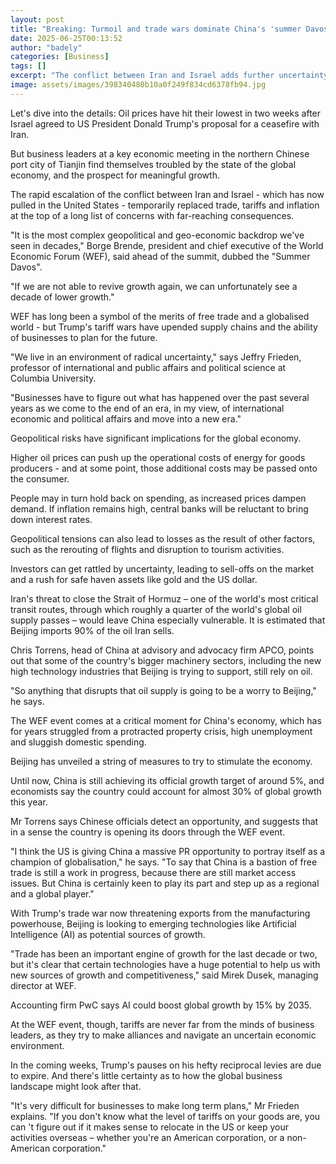 ```yaml
---
layout: post
title: "Breaking: Turmoil and trade wars dominate China's 'summer Davos'"
date: 2025-06-25T00:13:52
author: "badely"
categories: [Business]
tags: []
excerpt: "The conflict between Iran and Israel adds further uncertainty to an already strained global outlook."
image: assets/images/398340480b10a0f249f834cd6378fb94.jpg
---
```


Let's dive into the details: Oil prices have hit their lowest in two weeks after Israel agreed to US President Donald Trump's proposal for a ceasefire with Iran.

But business leaders at a key economic meeting in the northern Chinese port city of Tianjin find themselves troubled by the state of the global economy, and the prospect for meaningful growth.

The rapid escalation of the conflict between Iran and Israel - which has now pulled in the United States - temporarily replaced trade, tariffs and inflation at the top of a long list of concerns with far-reaching consequences.

"It is the most complex geopolitical and geo-economic backdrop we've seen in decades," Borge Brende, president and chief executive of the World Economic Forum (WEF), said ahead of the summit, dubbed the "Summer Davos".

"If we are not able to revive growth again, we can unfortunately see a decade of lower growth."

WEF has long been a symbol of the merits of free trade and a globalised world - but Trump's tariff wars have upended supply chains and the ability of businesses to plan for the future.

"We live in an environment of radical uncertainty," says Jeffry Frieden, professor of international and public affairs and political science at Columbia University.

"Businesses have to figure out what has happened over the past several years as we come to the end of an era, in my view, of international economic and political affairs and move into a new era." 

Geopolitical risks have significant implications for the global economy.

Higher oil prices can push up the operational costs of energy for goods producers - and at some point, those additional costs may be passed onto the consumer.

People may in turn hold back on spending, as increased prices dampen demand. If inflation remains high, central banks will be reluctant to bring down interest rates.

Geopolitical tensions can also lead to losses as the result of other factors, such as the rerouting of flights and disruption to tourism activities.

Investors can get rattled by uncertainty, leading to sell-offs on the market and a rush for safe haven assets like gold and the US dollar. 

Iran's threat to close the Strait of Hormuz – one of the world's most critical transit routes, through which roughly a quarter of the world's global oil supply passes – would leave China especially vulnerable.  It is estimated that Beijing imports 90% of the oil Iran sells.

Chris Torrens, head of China at advisory and advocacy firm APCO, points out that some of the country's bigger machinery sectors, including the new high technology industries that Beijing is trying to support, still rely on oil.

"So anything that disrupts that oil supply is going to be a worry to Beijing," he says.

The WEF event comes at a critical moment for China's economy, which has for years struggled from a protracted property crisis, high unemployment and sluggish domestic spending.

Beijing has unveiled a string of measures to try to stimulate the economy.

Until now, China is still achieving its official growth target of around 5%, and economists say the country could account for almost 30% of global growth this year.

Mr Torrens says Chinese officials detect an opportunity, and suggests that in a sense the country is opening its doors through the WEF event.

"I think the US is giving China a massive PR opportunity to portray itself as a champion of globalisation," he says. "To say that China is a bastion of free trade is still a work in progress, because there are still market access issues. But China is certainly keen to play its part and step up as a regional and a global player."

With Trump's trade war now threatening exports from the manufacturing powerhouse, Beijing is looking to emerging technologies like Artificial Intelligence (AI) as potential sources of growth.

"Trade has been an important engine of growth for the last decade or two, but it's clear that certain technologies have a huge potential to help us with new sources of growth and competitiveness," said Mirek Dusek, managing director at WEF.

Accounting firm PwC says AI could boost global growth by 15% by 2035.

At the WEF event, though, tariffs are never far from the minds of business leaders, as they try to make alliances and navigate an uncertain economic environment.

In the coming weeks, Trump's pauses on his hefty reciprocal levies are due to expire. And there's little certainty as to how the global business landscape might look after that.

"It's very difficult for businesses to make long term plans," Mr Frieden explains. "If you don't know what the level of tariffs on your goods are, you can 't figure out if it makes sense to relocate in the US or keep your activities overseas – whether you're an American corporation, or a non-American corporation."

